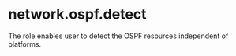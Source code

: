 network.ospf.detect
===================

The role enables user to detect the OSPF resources independent of platforms.